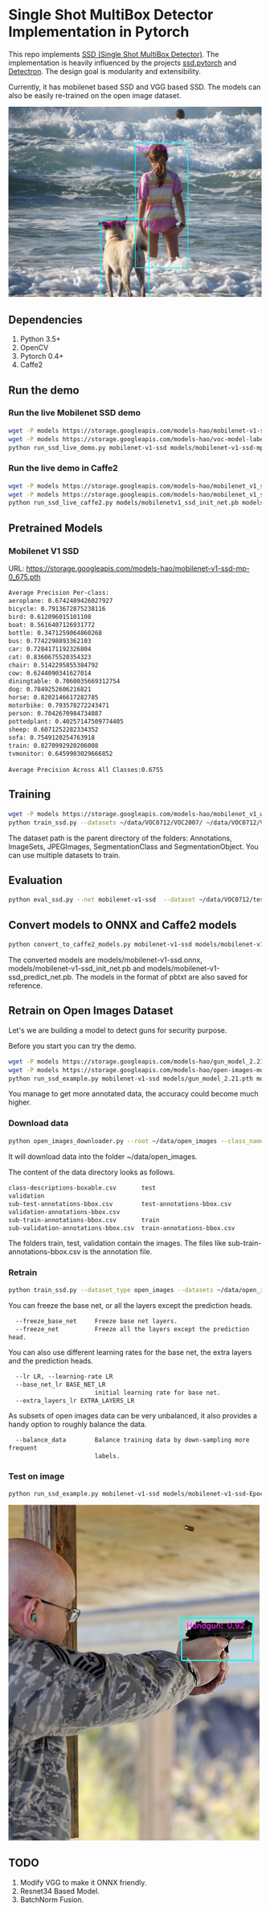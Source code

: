 # Single Shot MultiBox Detector Implementation in Pytorch

This repo implements [SSD (Single Shot MultiBox Detector)](https://arxiv.org/abs/1512.02325). The implementation is heavily influenced by the projects [ssd.pytorch](https://github.com/amdegroot/ssd.pytorch) and [Detectron](https://github.com/facebookresearch/Detectron).
The design goal is modularity and extensibility.

Currently, it has mobilenet based SSD and VGG based SSD. The models can also be easily re-trained
on the open image dataset.

![Example of Mobile SSD](run_ssd_example_output.jpg "Example of Mobile SSD(Courtesy of https://www.pexels.com/@mirit-assaf-299757 for the image.")

## Dependencies
1. Python 3.5+
2. OpenCV
3. Pytorch 0.4+
4. Caffe2

## Run the demo
### Run the live Mobilenet SSD demo

```bash
wget -P models https://storage.googleapis.com/models-hao/mobilenet-v1-ssd-mp-0_675.pth
wget -P models https://storage.googleapis.com/models-hao/voc-model-labels.txt
python run_ssd_live_demo.py mobilenet-v1-ssd models/mobilenet-v1-ssd-mp-0_675.pth models/voc-model-labels.txt 
```
### Run the live demo in Caffe2

```bash
wget -P models https://storage.googleapis.com/models-hao/mobilenet_v1_ssd_caffe2/mobilenet-v1-ssd_init_net.pb
wget -P models https://storage.googleapis.com/models-hao/mobilenet_v1_ssd_caffe2/mobilenet-v1-ssd_predict_net.pb
python run_ssd_live_caffe2.py models/mobilenetv1_ssd_init_net.pb models/mobilenetv1_ssd_predict_net.pb models/voc-model-labels.txt 
```

## Pretrained Models

### Mobilenet V1 SSD

URL: https://storage.googleapis.com/models-hao/mobilenet-v1-ssd-mp-0_675.pth

```
Average Precision Per-class:
aeroplane: 0.6742489426027927
bicycle: 0.7913672875238116
bird: 0.612096015101108
boat: 0.5616407126931772
bottle: 0.3471259064860268
bus: 0.7742298893362103
car: 0.7284171192326804
cat: 0.8360675520354323
chair: 0.5142295855384792
cow: 0.6244090341627014
diningtable: 0.7060035669312754
dog: 0.7849252606216821
horse: 0.8202146617282785
motorbike: 0.793578272243471
person: 0.7042670984734087
pottedplant: 0.40257147509774405
sheep: 0.6071252282334352
sofa: 0.7549120254763918
train: 0.8270992920206008
tvmonitor: 0.6459903029666852

Average Precision Across All Classes:0.6755
```

## Training

```bash
wget -P models https://storage.googleapis.com/models-hao/mobilenet_v1_with_relu_69_5.pth
python train_ssd.py --datasets ~/data/VOC0712/VOC2007/ ~/data/VOC0712/VOC2012/ --validation_dataset ~/data/VOC0712/test/VOC2007/ --net mobilenet-v1-ssd --base_net models/mobilenet_v1_with_relu_69_5.pth  --batch_size 24 --num_epochs 200 --scheduler cosine --lr 0.01 --t_max 200
```


The dataset path is the parent directory of the folders: Annotations, ImageSets, JPEGImages, SegmentationClass and SegmentationObject. You can use multiple datasets to train.


## Evaluation

```bash
python eval_ssd.py --net mobilenet-v1-ssd  --dataset ~/data/VOC0712/test/VOC2007/ --trained_model mobilenet-v1-ssd models/mobilenet-v1-ssd-mp-0_675.pth --label_file models/voc-model-labels.txt 
```

## Convert models to ONNX and Caffe2 models

```bash
python convert_to_caffe2_models.py mobilenet-v1-ssd models/mobilenet-v1-ssd-mp-0_675.pth models/voc-model-labels.txt 
```

The converted models are models/mobilenet-v1-ssd.onnx, models/mobilenet-v1-ssd_init_net.pb and models/mobilenet-v1-ssd_predict_net.pb. The models in the format of pbtxt are also saved for reference.

## Retrain on Open Images Dataset

Let's we are building a model to detect guns for security purpose.

Before you start you can try the demo.

```bash
wget -P models https://storage.googleapis.com/models-hao/gun_model_2.21.pth
wget -P models https://storage.googleapis.com/models-hao/open-images-model-labels.txt
python run_ssd_example.py mobilenet-v1-ssd models/gun_model_2.21.pth models/open-images-model-labels.txt ~/Downloads/big.JPG
```

You manage to get more annotated data, the accuracy could become much higher.

### Download data

```bash
python open_images_downloader.py --root ~/data/open_images --class_names "Handgun,Shotgun" --num_workers 20
```

It will download data into the folder ~/data/open_images.

The content of the data directory looks as follows.

```
class-descriptions-boxable.csv       test                        validation
sub-test-annotations-bbox.csv        test-annotations-bbox.csv   validation-annotations-bbox.csv
sub-train-annotations-bbox.csv       train
sub-validation-annotations-bbox.csv  train-annotations-bbox.csv
```

The folders train, test, validation contain the images. The files like sub-train-annotations-bbox.csv 
is the annotation file.

### Retrain

```bash
python train_ssd.py --dataset_type open_images --datasets ~/data/open_images --net mobilenet-v1-ssd --pretrained_ssd models/mobilenet-v1-ssd-mp-0_675.pth --scheduler cosine --lr 0.01 --t_max 100 --validation_epochs 5 --num_epochs 100 --base_net_lr 0.001  --batch_size 5
```

You can freeze the base net, or all the layers except the prediction heads. 

```
  --freeze_base_net     Freeze base net layers.
  --freeze_net          Freeze all the layers except the prediction head.
```

You can also use different learning rates 
for the base net, the extra layers and the prediction heads.

```
  --lr LR, --learning-rate LR
  --base_net_lr BASE_NET_LR
                        initial learning rate for base net.
  --extra_layers_lr EXTRA_LAYERS_LR
```

As subsets of open images data can be very unbalanced, it also provides
a handy option to roughly balance the data.

```
  --balance_data        Balance training data by down-sampling more frequent
                        labels.
```

### Test on image

```bash
python run_ssd_example.py mobilenet-v1-ssd models/mobilenet-v1-ssd-Epoch-99-Loss-2.2184619531035423.pth models/open-images-model-labels.txt ~/Downloads/gun.JPG
```

![Example of Gun Detection](gun.jpg)


## TODO

1. Modify VGG to make it ONNX friendly.
2. Resnet34 Based Model.
3. BatchNorm Fusion.
